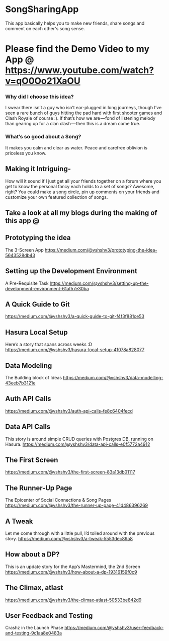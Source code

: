 # SongSharingApp


This app basically helps you to make new friends, share songs and comment on each other's song sense. 

# Please find the Demo Video to my App @ https://www.youtube.com/watch?v=qO0Oo21XaOU


### Why did I choose this idea?

I swear there isn’t a guy who isn’t ear-plugged in long journeys, though I’ve seen a rare bunch of guys hitting the pad hard with first shooter games and Clash Royale of course :). If that’s how we are — fond of listening melody than gearing up for a clan clash — then this is a dream come true.

### What’s so good about a Song?

It makes you calm and clear as water. Peace and carefree oblivion is priceless you know.

## Making it Intriguing-

How will it sound if I just get all your friends together on a forum where you get to know the personal fancy each holds to a set of songs? Awesome, right? You could make a song circle, pin up comments on your friends and customize your own featured collection of songs.



## Take a look at all my blogs during the making of this app @

## Prototyping the idea
The 3-Screen App https://medium.com/@vshshv3/prototyping-the-idea-5643528db43

## Setting up the Development Environment
A Pre-Requisite Task https://medium.com/@vshshv3/setting-up-the-development-environment-61af57e30ba

## A Quick Guide to Git
https://medium.com/@vshshv3/a-quick-guide-to-git-f4f3f881ce53

## Hasura Local Setup
Here’s a story that spans across weeks :D
https://medium.com/@vshshv3/hasura-local-setup-41078a828077


## Data Modeling
The Building block of Ideas
https://medium.com/@vshshv3/data-modelling-43eeb7b3121e


## Auth API Calls
https://medium.com/@vshshv3/auth-api-calls-fe8c6404fecd

## Data API Calls
This story is around simple CRUD queries with Postgres DB, running on Hasura.
https://medium.com/@vshshv3/data-api-calls-e0f5772a4912

## The First Screen
https://medium.com/@vshshv3/the-first-screen-83a13db01117

## The Runner-Up Page
The Epicenter of Social Connections & Song Pages
https://medium.com/@vshshv3/the-runner-up-page-41d486396269

## A Tweak
Let me come through with a little pull, I’d toiled around with the previous story.
https://medium.com/@vshshv3/a-tweak-5553dec89a8

## How about a DP?
This is an update story for the App’s Mastermind, the 2nd Screen
https://medium.com/@vshshv3/how-about-a-dp-19316159f0c9

## The Climax, atlast
https://medium.com/@vshshv3/the-climax-atlast-50533be842d9


## User Feedback and Testing
Crashz in the Launch Phase
https://medium.com/@vshshv3/user-feedback-and-testing-9c1aa8e0483a
